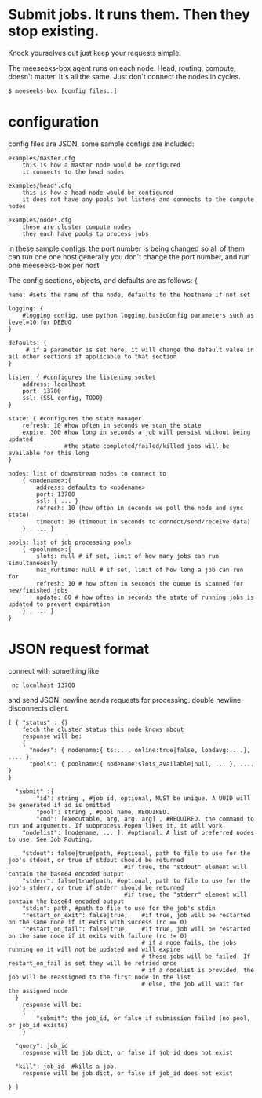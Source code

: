 # Submit jobs. It runs them. Then they stop existing.

Knock yourselves out just keep your requests simple.

The meeseeks-box agent runs on each node. 
Head, routing, compute, doesn't matter. It's all the same. 
Just don't connect the nodes in cycles. 

    $ meeseeks-box [config files..]

# configuration 

config files are JSON, some sample configs are included:

    examples/master.cfg
        this is how a master node would be configured
        it connects to the head nodes

    examples/head*.cfg
        this is how a head node would be configured
        it does not have any pools but listens and connects to the compute nodes
    
    examples/node*.cfg
        these are cluster compute nodes
        they each have pools to process jobs
        
in these sample configs, the port number is being changed so all of them can run one one host
generally you don't change the port number, and run one meeseeks-box per host


The config sections, objects, and defaults are as follows:
{

    name: #sets the name of the node, defaults to the hostname if not set
    
    logging: {
        #logging config, use python logging.basicConfig parameters such as level=10 for DEBUG
    }

    defaults: {
         # if a parameter is set here, it will change the default value in all other sections if applicable to that section
    }

    listen: { #configures the listening socket
        address: localhost
        port: 13700
        ssl: {SSL config, TODO}
    }

    state: { #configures the state manager
        refresh: 10 #how often in seconds we scan the state
        expire: 300 #how long in seconds a job will persist without being updated
                    #the state completed/failed/killed jobs will be available for this long
    }

    nodes: list of downstream nodes to connect to
        { <nodename>:{
            address: defaults to <nodename>
            port: 13700
            ssl: { ... }
            refresh: 10 (how often in seconds we poll the node and sync state)
            timeout: 10 (timeout in seconds to connect/send/receive data)
        } , ... }

    pools: list of job processing pools
        { <poolname>:{
            slots: null # if set, limit of how many jobs can run simultaneously
            max_runtime: null # if set, limit of how long a job can run for
            refresh: 10 # how often in seconds the queue is scanned for new/finished jobs
            update: 60 # how often in seconds the state of running jobs is updated to prevent expiration
        } , ... }
    }

# JSON request format

 connect with something like
     
     nc localhost 13700
 
 and send JSON.
 newline sends requests for processing.
 double newline disconnects client.

    [ { "status" : {} 
        fetch the cluster status this node knows about
        response will be:
        { 
          "nodes": { nodename:{ ts:..., online:true|false, loadavg:....}, .... },
          "pools": { poolname:{ nodename:slots_available|null, ... }, .... } 
    } 

      "submit" :{ 
            "id": string , #job id, optional, MUST be unique. A UUID will be generated if id is omitted
            "pool": string , #pool name, REQUIRED.
            "cmd": [executable, arg, arg, arg] , #REQUIRED. the command to run and arguments. If subprocess.Popen likes it, it will work.
        "nodelist": [nodename, ... ], #optional. A list of preferred nodes to use. See Job Routing. 
        
        "stdout": false|true|path, #optional, path to file to use for the job's stdout, or true if stdout should be returned
                                     #if true, the "stdout" element will contain the base64 encoded output
        "stderr": false|true|path, #optional, path to file to use for the job's stderr, or true if stderr should be returned
                                     #if true, the "stderr" element will contain the base64 encoded output
        "stdin": path, #path to file to use for the job's stdin
        "restart_on_exit": false|true,    #if true, job will be restarted on the same node if it exits with success (rc == 0)
        "restart_on_fail": false|true,    #if true, job will be restarted on the same node if it exits with failure (rc != 0)
                                          # if a node fails, the jobs running on it will not be updated and will expire
                                          # these jobs will be failed. If restart_on_fail is set they will be retried once
                                          # if a nodelist is provided, the job will be reassigned to the first node in the list
                                          # else, the job will wait for the assigned node
      }
        response will be:
        {
            "submit": the job_id, or false if submission failed (no pool, or job_id exists) 
        } 

      "query": job_id
        response will be job dict, or false if job_id does not exist

      "kill": job_id  #kills a job. 
        response will be job dict, or false if job_id does not exist

    } ]


